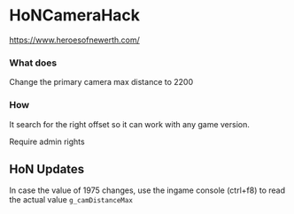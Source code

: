# HoNCameraHack
https://www.heroesofnewerth.com/

### What does
Change the primary camera max distance to 2200

### How
It search for the right offset so it can work with any game version.


Require admin rights


## HoN Updates
In case the value of 1975 changes, use the ingame console (ctrl+f8) to read the actual value `g_camDistanceMax`
